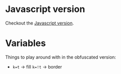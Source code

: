 # Javascript version

Checkout the [Javascript version](https://raw.github.com/djui/kanimo/master/src/kanimo.html).

# Variables

Things to play around with in the obfuscated version:

 * `k=t` -> fill `k=!t` -> border
